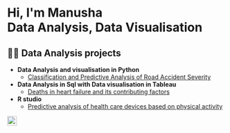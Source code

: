 <h1>Hi, I'm Manusha <br/><a>Data Analysis</a>, <a>Data Visualisation</a></h1>

<h2>👨‍💻 Data Analysis projects</h2>

- <b>Data Analysis and visualisation in Python</b>
  - [Classification and Predictive Analysis of Road Accident Severity](https://github.com/joshmadakor1/Algorithms-Practice)
- <b> Data Analysis in Sql with Data visualisation in Tableau</b>
  - [Deaths in heart failure and its contributing factors](https://github.com/joshmadakor1/4chan-Image-Analysis-Middleware-C964) 
- <b>R studio</b>
  - [Predictive analysis of health care devices based on physical activity](https://github.com/joshmadakor1/Sentinel-Lab)






[<img align="left" alt="JoshMadakor | LinkedIn" width="22px" src="https://cdn.jsdelivr.net/npm/simple-icons@v3/icons/linkedin.svg" />][linkedin]




[linkedin]: https://www.linkedin.com/in/manusha-gadde-45517a220/


